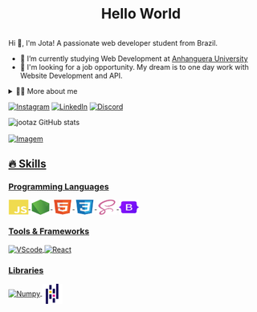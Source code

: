<!--título-->
<div id="user-content-toc">
  <ul align="center">
    <summary><h1 style="display: inline-block">Hello World</h1></summary>
</div>

<!-- Presentation -->
<p>
  Hi 👋, I'm Jota! A passionate web developer student from Brazil.

  - 🌱 I’m currently studying Web Development at <a href="https://www.anhanguera.com.br/">Anhanguera University</a>
  - 🔭 I'm looking for a job opportunity. My dream is to one day work with Website Development and API.
</p>

<!-- Dropdown -->
<details>
  <summary>👨‍💻 More about me</summary>

  - 💬 I am 22 years old, currently living in Brazil. I have intermediate fluency in English and have experience with JavaScript, Node.js, HTML, CSS, IU/UX Design. From an early age, I followed a lot of content focused on this area, which helped me develop important skills such as creativity, communication, marketing and social media.

  - ⚡ I enjoy reading, whether it's a good book, manga, or comics, as well as watching movies and playing games! I believe that our personal interests contribute to a more refined perception of things and problem-solving. \o/
</details>

<!-- Links -->
[![Instagram](https://img.shields.io/badge/Instagram-E4405F?style=for-the-badge&logo=instagram&logoColor=white)](https://www.instagram.com/jootatk/)
[![LinkedIn](https://img.shields.io/badge/LinkedIn-0077B5?style=for-the-badge&logo=linkedin&logoColor=white)](www.linkedin.com/in/jadir-freire-jr-77a6b9228)
[![Discord](https://img.shields.io/badge/Discord-20BEFF?style=for-the-badge&logo=Discord&logoColor=white)](https://discord.gg/zcqdeVU8RY)

<!-- GithubStats -->
![jootaz GitHub stats](https://github-readme-stats.vercel.app/api?username=jootaz&show_icons=true&theme=gotham)
<a href="https://github.com/jootaz">

<!-- GIF -->
<p align="left">
  <img align="center" src="https://preview.redd.it/mw4y58i658981.gif?width=750&auto=webp&s=d1f8893494ed1d8e9f731f4b7e7915ca7e4039dc" alt="Imagem">
</p>

## 🔥 Skills
<!-- Skills: Programming Languages -->
  <div style="flex-basis: 48%;">
    <h3>Programming Languages</h3>
    <img align="center" alt="Js" height="30" width="40" src="https://raw.githubusercontent.com/devicons/devicon/master/icons/javascript/javascript-plain.svg">
    <img align="center" alt="HTML" height="30" width="40" src="https://raw.githubusercontent.com/devicons/devicon/master/icons/nodejs/nodejs-original.svg">
    <img align="center" alt="CSS" height="30" width="40" src="https://raw.githubusercontent.com/devicons/devicon/master/icons/html5/html5-original.svg">
    <img align="center" alt="MySQL" height="30" width="40" src="https://raw.githubusercontent.com/devicons/devicon/master/icons/css3/css3-original.svg">
    <img align="center" alt="MySQL" height="30" width="40" src="https://raw.githubusercontent.com/devicons/devicon/master/icons/scss/scss-original.svg">
    <img align="center" alt="MySQL" height="30" width="40" src="https://raw.githubusercontent.com/devicons/devicon/master/icons/bootstrap/bootstrap-original.svg">
  </div>
  
  <!-- Skills: Tools & Frameworks -->
  <div style="flex-basis: 48%;">
    <h3>Tools & Frameworks</h3>
    <img align="center" alt="VScode" height="30" width="40" src="https://cdn.jsdelivr.net/gh/devicons/devicon/icons/vscode/vscode-original.svg">
    <img align="center" alt="React" height="30" width="40" src="https://cdn.jsdelivr.net/gh/devicons/devicon/icons/react/react-original.svg">
  </div>
  
  <!-- Skills: Libraries -->
  <div style="flex-basis: 48%;">
    <h3>Libraries</h3>
    <img align="center" alt="Numpy" height="30" width="40" src="https://cdn.jsdelivr.net/gh/devicons/devicon/icons/numpy/numpy-original.svg">
    <img align="center" alt="Pandas" src="https://raw.githubusercontent.com/devicons/devicon/2ae2a900d2f041da66e950e4d48052658d850630/icons/pandas/pandas-original.svg" alt="pandas" width="40" height="40"/>
  </div>
